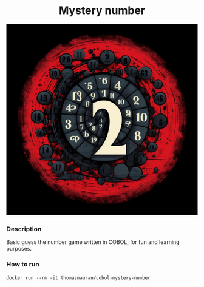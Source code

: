 <div align="center">
<h1>Mystery number</h1>
<img src="./readme-assets/cobol.png" alt="cobol mystery number game"/>
</div>

### Description

Basic guess the number game written in COBOL, for fun and learning purposes.

### How to run

```
docker run --rm -it thomasmauran/cobol-mystery-number
```
